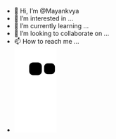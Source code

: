- 👋 Hi, I’m @Mayankvya
- 👀 I’m interested in ...
- 🌱 I’m currently learning ...
- 💞️ I’m looking to collaborate on ...
- 📫 How to reach me ...
- ![snake gif](https://github.com/Mayankvya/Mayankvya/blob/output/github-contribution-grid-snake.svg)

<!---
Mayankvya/Mayankvya is a ✨ special ✨ repository because its `README.md` (this file) appears on your GitHub profile.
You can click the Preview link to take a look at your changes.
--->
